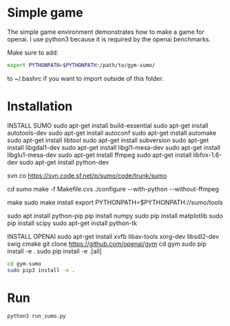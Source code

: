 # Simple game

The simple game environment demonstrates how to make a game for openai.
I use python3 because it is required by the openai benchmarks.

Make sure to add:

```bash
export PYTHONPATH=$PYTHONPATH:/path/to/gym-sumo/
```
to ~/.bashrc if you want to import outside of this folder.

# Installation

INSTALL SUMO
sudo apt-get install build-essential
sudo apt-get install autotools-dev
sudo apt-get install autoconf
sudo apt-get install automake
sudo apt-get install libtool
sudo apt-get install subversion
sudo apt-get install libgdal1-dev
sudo apt-get install libgl1-mesa-dev
sudo apt-get install libglu1-mesa-dev
sudo apt-get install ffmpeg
sudo apt-get install libfox-1.6-dev
sudo apt-get install python-dev

svn co https://svn.code.sf.net/p/sumo/code/trunk/sumo

cd sumo
make -f Makefile.cvs
./configure --with-python --without-ffmpeg

make
sudo make install
export PYTHONPATH=$PYTHONPATH:/<path to sumo>/sumo/tools

sudo apt install python-pip
pip install numpy
sudo pip install matplotlib
sudo pip install scipy
sudo apt-get install python-tk

INSTALL OPENAI
sudo apt-get install xvfb libav-tools xorg-dev libsdl2-dev swig cmake
git clone https://github.com/openai/gym
cd gym
sudo pip install -e .
sudo pip install -e .[all]

```bash
cd gym-sumo
sudo pip3 install -e .
```

# Run

```bash
python3 run_sumo.py
```

